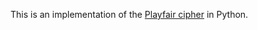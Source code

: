 This is an implementation of the [Playfair cipher](https://en.wikipedia.org/wiki/Playfair_cipher) in Python.

